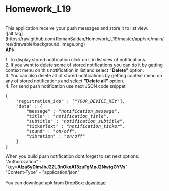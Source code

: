 # Homework_L19
<title>Hello. Its homework lesson 19 project working with Google Cloud Messeges.</title>
<br>This application receive your push messages and store it to list view.</br>
![alt tag](https://raw.github.com/RomanSaldan/Homework_L19/master/app/src/main/res/drawable/background_image.png)
<br><b>API:</b></br>
<p>
1. To display stored notification click on it in listview of notifications.</br>
2. If you want to delete some of stored notifications you can do it by getting context menu on this notification in list and select <b>"Delete"</b> option.</br>
3. You can also delete all of stored notifications by getting context menu on any of stored notifications and select <b>"Delete all"</b> option.</br>
4. For send push notification use next JSON code snippet</br>
<pre>
{
    "registration_ids" : ["<i>YOUR_DEVICE_KEY</i>"],
    "data" : {
        "message" : "<i>notification_message</i>",
        "title" : "<i>notification_title</i>",
        "subtitle" : "<i>notification_subtitle</i>",
        "tickerText" : "<i>notification_ticker</i>",
        "sound" : "<i>on/off</i>",
        "vibration" : "<i>on/off</i>"
    }
}
</pre>
When you build push notification dont forget to set next options:</br>
"Authorozation" - "key=<b>AIzaSyDimJbJ2ZL3nOkoA13zuFgMpJ2NwtgGYVs</b>"<br>
"Content-Type"  - "application/json"</br>
<br>
You can download apk from DropBox: <a href="https://www.dropbox.com/s/aqpk78hnwjjhp3h/Homework_L19.apk?dl=0">download</a>
</p>
